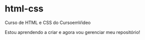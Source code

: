 # html-css
 
 Curso de HTML e CSS do CursoemVideo
 
 Estou aprendendo a criar e agora vou gerenciar meu repositório!
